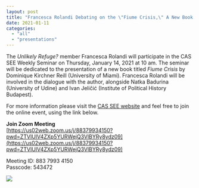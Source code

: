 ```yaml
---
layout: post
title: "Francesca Rolandi Debating on the \"Fiume Crisis,\" A New Book by Dominique Kirchner Reill"
date: 2021-01-11
categories: 
  - "all"
  - "presentations"
---
```


The _Unlikely Refuge?_ member Francesca Rolandi will participate in the CAS SEE Weekly Seminar on Thursday, January 14, 2021 at 10 am. The seminar will be dedicated to the presentation of a new book titled _Fiume Crisis_ by Dominique Kirchner Reill (University of Miami). Francesca Rolandi will be involved in the dialogue with the author, alongside Natka Badurina (University of Udine) and Ivan Jeličić (Institute of Political History Budapest).

For more information please visit the [CAS SEE website](http://cas.uniri.hr/cas-see-seminars-with-guests-dominique-kirchner-reill/) and feel free to join the online event, using the link below.

**Join Zoom Meeting**  
[https://us02web.zoom.us/j/88379934150?pwd=ZTVIUlV4ZXp5YURWejQ3VlBYRy8ydz09](https://us02web.zoom.us/j/88379934150?pwd=ZTVIUlV4ZXp5YURWejQ3VlBYRy8ydz09)

Meeting ID: 883 7993 4150  
Passcode: 543472

[![](/assets/images/Reill.png)](http://cas.uniri.hr/cas-see-seminars-with-guests-dominique-kirchner-reill/)

